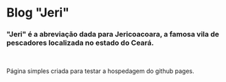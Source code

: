 # Blog "Jeri"

### "Jeri" é a abreviação dada para Jericoacoara, a famosa vila de pescadores localizada no estado do Ceará.

&nbsp;

Página simples criada para testar a hospedagem do github pages.